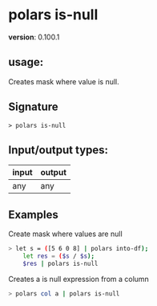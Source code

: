 # polars is-null

**version**: 0.100.1

## **usage**:

Creates mask where value is null.

## Signature

`> polars is-null `

## Input/output types:

| input | output |
| ----- | ------ |
| any   | any    |

## Examples

Create mask where values are null

```bash
> let s = ([5 6 0 8] | polars into-df);
    let res = ($s / $s);
    $res | polars is-null
```

Creates a is null expression from a column

```bash
> polars col a | polars is-null
```
